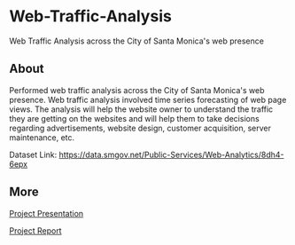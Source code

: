 # Web-Traffic-Analysis
Web Traffic Analysis across the City of Santa Monica's web presence
## About
Performed web traffic analysis across the City of Santa Monica's web presence. Web traffic analysis involved time series forecasting of web page views. The analysis will help the website owner to understand the traffic they are getting on the websites and will help them to take decisions regarding advertisements, website design, customer acquisition, server maintenance, etc.

Dataset Link: https://data.smgov.net/Public-Services/Web-Analytics/8dh4-6epx

## More
[Project Presentation](Gaonkar_Newalkar_CS6053Presentation.pdf)

[Project Report](Project_Report.pdf)
